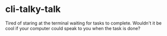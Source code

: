 # cli-talky-talk
Tired of staring at the terminal waiting for tasks to complete. Wouldn't it be cool if your computer could speak to you when the task is done?
